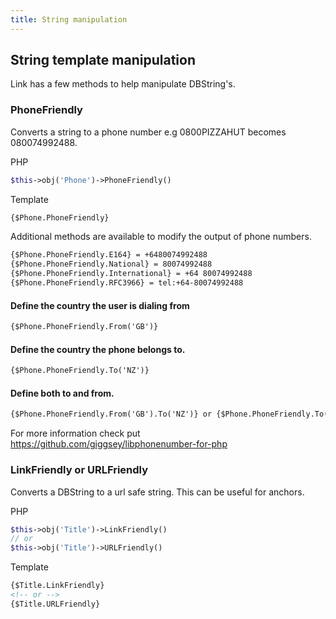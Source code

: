 ```yaml
---
title: String manipulation
---
```


## String template manipulation

Link has a few methods to help manipulate DBString's.

### PhoneFriendly

Converts a string to a phone number e.g 0800PIZZAHUT becomes 080074992488.

PHP

```php
$this->obj('Phone')->PhoneFriendly()
```

Template
```html
{$Phone.PhoneFriendly}
```

Additional methods are available to modify the output of phone numbers.
```html
{$Phone.PhoneFriendly.E164} = +6480074992488
{$Phone.PhoneFriendly.National} = 80074992488
{$Phone.PhoneFriendly.International} = +64 80074992488
{$Phone.PhoneFriendly.RFC3966} = tel:+64-80074992488
```

#### Define the country the user is dialing from

```html
{$Phone.PhoneFriendly.From('GB')}
```

#### Define the country the phone belongs to.

```html
{$Phone.PhoneFriendly.To('NZ')}
```

#### Define both to and from.

```html
{$Phone.PhoneFriendly.From('GB').To('NZ')} or {$Phone.PhoneFriendly.To('NZ').From('GB')}
```

For more information check put <https://github.com/giggsey/libphonenumber-for-php>

### LinkFriendly or URLFriendly

Converts a DBString to a url safe string.  This can be useful for anchors.

PHP

```php
$this->obj('Title')->LinkFriendly()
// or
$this->obj('Title')->URLFriendly()
```

Template

```html
{$Title.LinkFriendly}
<!-- or -->
{$Title.URLFriendly}
```
